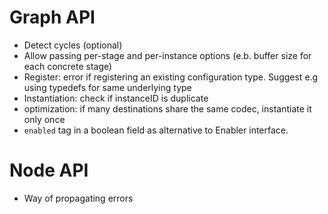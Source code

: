 # Graph API
* Detect cycles (optional)
* Allow passing per-stage and per-instance options (e.b. buffer size for each concrete stage)
* Register: error if registering an existing configuration type. Suggest e.g using typedefs for same underlying type
* Instantiation: check if instanceID is duplicate
* optimization: if many destinations share the same codec, instantiate it only once
* `enabled` tag in a boolean field as alternative to Enabler interface.

# Node API
* Way of propagating errors